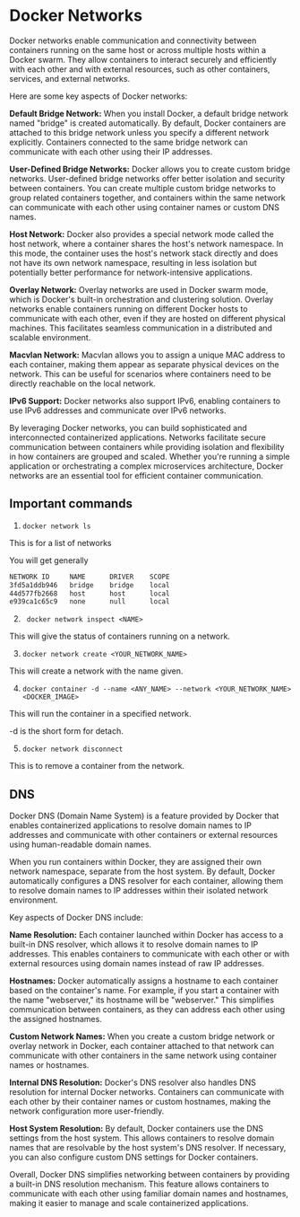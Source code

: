 # Docker Networks

Docker networks enable communication and connectivity between containers running on the same host or across multiple hosts within a Docker swarm. 
They allow containers to interact securely and efficiently with each other and with external resources, such as other containers, services, and external networks.

Here are some key aspects of Docker networks:

**Default Bridge Network:** When you install Docker, a default bridge network named "bridge" is created automatically. 
By default, Docker containers are attached to this bridge network unless you specify a different network explicitly. Containers connected to the same bridge network can communicate with each other using their IP addresses.

**User-Defined Bridge Networks:** Docker allows you to create custom bridge networks. 
User-defined bridge networks offer better isolation and security between containers. You can create multiple custom bridge networks to group related containers together, and containers within the same network can communicate with each other using container names or custom DNS names.

**Host Network:** Docker also provides a special network mode called the host network, where a container shares the host's network namespace. 
In this mode, the container uses the host's network stack directly and does not have its own network namespace, resulting in less isolation but potentially better performance for network-intensive applications.

**Overlay Network:** Overlay networks are used in Docker swarm mode, which is Docker's built-in orchestration and clustering solution. 
Overlay networks enable containers running on different Docker hosts to communicate with each other, even if they are hosted on different physical machines. This facilitates seamless communication in a distributed and scalable environment.

**Macvlan Network:** Macvlan allows you to assign a unique MAC address to each container, making them appear as separate physical devices on the network. 
This can be useful for scenarios where containers need to be directly reachable on the local network.

**IPv6 Support:** Docker networks also support IPv6, enabling containers to use IPv6 addresses and communicate over IPv6 networks.

By leveraging Docker networks, you can build sophisticated and interconnected containerized applications. 
Networks facilitate secure communication between containers while providing isolation and flexibility in how containers are grouped and scaled. Whether you're running a simple application or orchestrating a complex microservices architecture, Docker networks are an essential tool for efficient container communication.

## Important commands

1. ``` docker network ls ```

This is for a list of networks 

You will get generally 

```bash
NETWORK ID     NAME      DRIVER    SCOPE
3fd5a1ddb946   bridge    bridge    local
44d577fb2668   host      host      local
e939ca1c65c9   none      null      local
```

2. ``` docker network inspect <NAME>```

This will give the status of containers running on a network.

3. ``` docker network create <YOUR_NETWORK_NAME> ```

This will create a network with the name given.

4. ``` docker container -d --name <ANY_NAME> --network <YOUR_NETWORK_NAME> <DOCKER_IMAGE> ```

This will run the container in a specified network. 

-d is the short form for detach.

5. ``` docker network disconnect ```

This is to remove a container from the network.

## DNS

Docker DNS (Domain Name System) is a feature provided by Docker that enables containerized applications to resolve domain names to IP addresses and communicate with other containers or external resources using human-readable domain names.

When you run containers within Docker, they are assigned their own network namespace, separate from the host system. By default, Docker automatically configures a DNS resolver for each container, allowing them to resolve domain names to IP addresses within their isolated network environment.

Key aspects of Docker DNS include:

**Name Resolution:** Each container launched within Docker has access to a built-in DNS resolver, which allows it to resolve domain names to IP addresses. This enables containers to communicate with each other or with external resources using domain names instead of raw IP addresses.

**Hostnames:** Docker automatically assigns a hostname to each container based on the container's name. For example, if you start a container with the name "webserver," its hostname will be "webserver." This simplifies communication between containers, as they can address each other using the assigned hostnames.

**Custom Network Names:** When you create a custom bridge network or overlay network in Docker, each container attached to that network can communicate with other containers in the same network using container names or hostnames.

**Internal DNS Resolution:** Docker's DNS resolver also handles DNS resolution for internal Docker networks. Containers can communicate with each other by their container names or custom hostnames, making the network configuration more user-friendly.

**Host System Resolution:** By default, Docker containers use the DNS settings from the host system. This allows containers to resolve domain names that are resolvable by the host system's DNS resolver. If necessary, you can also configure custom DNS settings for Docker containers.

Overall, Docker DNS simplifies networking between containers by providing a built-in DNS resolution mechanism. This feature allows containers to communicate with each other using familiar domain names and hostnames, making it easier to manage and scale containerized applications.  
